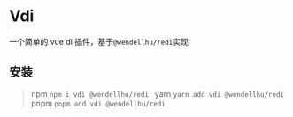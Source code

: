 # Vdi

一个简单的 vue di 插件，基于`@wendellhu/redi`实现

## 安装

> npm `npm i vdi @wendellhu/redi `
> yarn `yarn add vdi @wendellhu/redi `
> pnpm `pnpm add vdi @wendellhu/redi `

